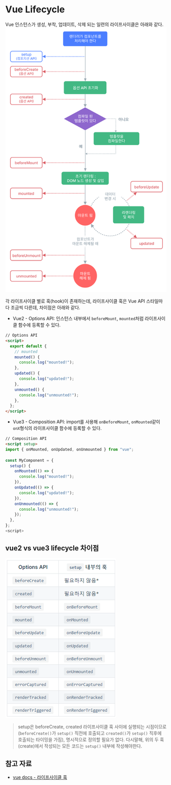 # Vue Lifecycle

Vue 인스턴스가 생성, 부착, 업데이트, 삭제 되는 일련의 라이프사이클은 아래와 같다.
![vue lifecycle](./img/vue_lifecycle.png)

각 라이프사이클 별로 훅(hook)이 존재하는데, 라이프사이클 훅은 Vue API 스타일마다 조금씩 다른데, 차이점은 아래와 같다.

- Vue2 - Options API: 인스턴스 내부에서 `beforeMount`, `mounted`처럼 라이프사이클 함수에 등록할 수 있다.

```html
// Options API
<script>
  export default {
    // mounted
    mounted() {
      console.log("mounted!");
    },
    updated() {
      console.log("updated!");
    },
    unmounted() {
      console.log("unmounted!");
    },
  };
</script>
```

- Vue3 - Composition API: import를 사용해 `onBeforeMount`, `onMounted`같이 `onX`형식의 라이프사이클 함수에 등록할 수 있다.

```html
// Composition API
<script setup>
import { onMounted, onUpdated, onUnmounted } from "vue";

const MyComponent = {
  setup() {
    onMounted(() => {
      console.log("mounted!");
    }),
    onUpdated(() => {
      console.log("updated!");
    }),
    onUnmounted(() => {
      console.log("unmounted!");
    });
  },
};
<script>
```

## vue2 vs vue3 lifecycle 차이점

![vue2, 3 lifecycle diff](./img/vue2_3_lifecycle_diff.png)

> setup은 beforeCreate, created 라이프사이클 훅 사이에 실행되는 시점이므로(`beforeCreate()`가 `setup()` 직전에 호출되고 `created()`가 `setup()` 직후에 호출되는 타이밍을 가짐), 명시적으로 정의할 필요가 없다. 다시말해, 위의 두 훅(create)에서 작성되는 모든 코드는 `setup()` 내부에 작성해야한다.

## 참고 자료

- [vue docs - 라이프사이클 훅](https://v3.ko.vuejs.org/guide/composition-api-lifecycle-hooks.html)
